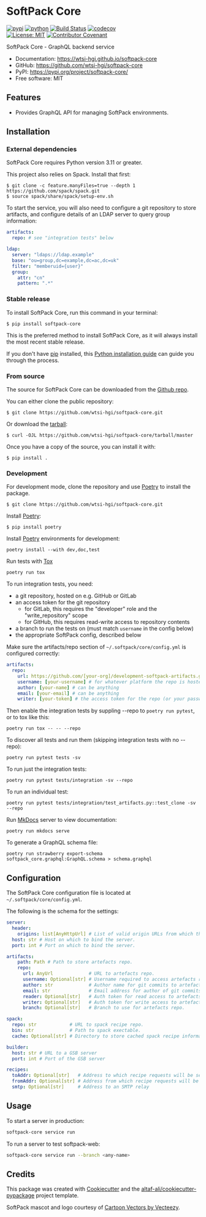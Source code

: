 # SoftPack Core


[![pypi](https://img.shields.io/pypi/v/softpack-core.svg)](https://pypi.org/project/softpack-core/)
[![python](https://img.shields.io/pypi/pyversions/softpack-core.svg)](https://pypi.org/project/softpack-core/)
[![Build Status](https://github.com/wtsi-hgi/softpack-core/actions/workflows/dev.yml/badge.svg)](https://github.com/wtsi-hgi/softpack-core/actions/workflows/dev.yml)
[![codecov](https://codecov.io/gh/wtsi-hgi/softpack-core/branch/main/graphs/badge.svg)](https://codecov.io/github/wtsi-hgi/softpack-core)
<br/>
[![License: MIT](https://img.shields.io/badge/License-MIT-yellow.svg)](https://opensource.org/licenses/MIT)
[![Contributor Covenant](https://img.shields.io/badge/Contributor%20Covenant-2.1-4baaaa.svg)](https://www.contributor-covenant.org/version/2/1/code_of_conduct)



SoftPack Core - GraphQL backend service


* Documentation: <https://wtsi-hgi.github.io/softpack-core>
* GitHub: <https://github.com/wtsi-hgi/softpack-core>
* PyPI: <https://pypi.org/project/softpack-core/>
* Free software: MIT


## Features

* Provides GraphQL API for managing SoftPack environments.

## Installation

### External dependencies

SoftPack Core requires Python version 3.11 or greater.

This project also relies on Spack. Install that first:

``` console
$ git clone -c feature.manyFiles=true --depth 1 https://github.com/spack/spack.git
$ source spack/share/spack/setup-env.sh
```

To start the service, you will also need to configure a git repository to store
artifacts, and configure details of an LDAP server to query group information:

```yaml
artifacts:
  repo: # see "integration tests" below

ldap:
  server: "ldaps://ldap.example"
  base: "ou=group,dc=example,dc=ac,dc=uk"
  filter: "memberuid={user}"
  group:
    attr: "cn"
    pattern: ".*"

```

### Stable release

To install SoftPack Core, run this command in your
terminal:

``` console
$ pip install softpack-core
```

This is the preferred method to install SoftPack Core, as it will always install the most recent stable release.

If you don't have [pip][] installed, this [Python installation guide][]
can guide you through the process.

### From source

The source for SoftPack Core can be downloaded from
the [Github repo][].

You can either clone the public repository:

``` console
$ git clone https://github.com/wtsi-hgi/softpack-core.git
```

Or download the [tarball][]:

``` console
$ curl -OJL https://github.com/wtsi-hgi/softpack-core/tarball/master
```

Once you have a copy of the source, you can install it with:

``` console
$ pip install .
```

### Development

For development mode, clone the repository and use [Poetry][] to install the
package.

``` console
$ git clone https://github.com/wtsi-hgi/softpack-core.git
```

Install [Poetry][]:

``` console
$ pip install poetry
```

Install [Poetry][] environments for development:

``` console
poetry install --with dev,doc,test
```

Run tests with [Tox][]

``` console
poetry run tox
```

To run integration tests, you need:

- a git repository, hosted on e.g. GitHub or GitLab
- an access token for the git repository
  - for GitLab, this requires the "developer" role and the "write_repository" scope
  - for GitHub, this requires read-write access to repository contents
- a branch to run the tests on (must match `username` in the config below)
- the appropriate SoftPack config, described below

Make sure the artifacts/repo section of `~/.softpack/core/config.yml` is
configured correctly:

```yaml
artifacts:
  repo:
    url: https://github.com/[your-org]/development-softpack-artifacts.git # HTTPS link to the repo
    username: [your-username] # for whatever platform the repo is hosted on
    author: [your-name] # can be anything
    email: [your-email] # can be anything
    writer: [your-token] # the access token for the repo (or your password for the repo host)
```

Then enable the integration tests by suppling --repo to `poetry run pytest`, or
to tox like this:

```
poetry run tox -- -- --repo
```

To discover all tests and run them (skipping integration tests with no --repo):

``` console
poetry run pytest tests -sv
```

To run just the integration tests:

``` console
poetry run pytest tests/integration -sv --repo
```

To run an individual test:

``` console
poetry run pytest tests/integration/test_artifacts.py::test_clone -sv --repo
```

Run [MkDocs] server to view documentation:

``` console
poetry run mkdocs serve
```

To generate a GraphQL schema file:

```
poetry run strawberry export-schema softpack_core.graphql:GraphQL.schema > schema.graphql
```


[pip]: https://pip.pypa.io
[Python installation guide]: http://docs.python-guide.org/en/latest/starting/installation/
[Github repo]: https://github.com/wtsi-hgi/softpack-core
[tarball]: https://github.com/wtsi-hgi/softpack-core/tarball/master
[Poetry]: https://python-poetry.org
[Tox]: https://tox.wiki
[MkDocs]: https://www.mkdocs.org

## Configuration

The SoftPack Core configuration file is located at `~/.softpack/core/config.yml`.

The following is the schema for the settings:

```yaml
server:
  header:
    origins: list[AnyHttpUrl] # List of valid origin URLs from which the Core API can be called.
  host: str # Host on which to bind the server.
  port: int # Port on which to bind the server.

artifacts:
    path: Path # Path to store artefacts repo.
    repo:
      url: AnyUrl             # URL to artefacts repo.
      username: Optional[str] # Username required to access artefacts repo.
      author: str             # Author name for git commits to artefacts repo.
      email: str              # Email address for author of git commits to artefacts repo.
      reader: Optional[str]   # Auth token for read access to artefacts repo.
      writer: Optional[str]   # Auth token for write access to artefacts repo.
      branch: Optional[str]   # Branch to use for artefacts repo.

spack:
  repo: str            # URL to spack recipe repo.
  bin: str             # Path to spack exectable.
  cache: Optional[str] # Directory to store cached spack recipe information.

builder:
  host: str # URL to a GSB server
  port: int # Port of the GSB server

recipes:
  toAddr: Optional[str]   # Address to which recipe requests will be sent.
  fromAddr: Optional[str] # Address from which recipe requests will be sent.
  smtp: Optional[str]     # Address to an SMTP relay
```

## Usage

To start a server in production:

```bash
softpack-core service run
```

To run a server to test softpack-web:

```bash
softpack-core service run --branch <any-name>
```

## Credits

This package was created with [Cookiecutter](https://github.com/audreyr/cookiecutter) and the [altaf-ali/cookiecutter-pypackage](https://altaf-ali.github.io/cookiecutter-pypackage) project template.

SoftPack mascot and logo courtesy of <a href="https://www.vecteezy.com/free-vector/cartoon">Cartoon Vectors by Vecteezy</a>.
